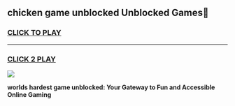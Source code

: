 
## chicken game unblocked Unblocked Games👋
<h3>
<a href="https://premium.freeplayer.one?title=chicken_game_unblocked&ref=16F">CLICK TO PLAY</a></h3>
<hr>

<h3>
<a href="https://premium.freeplayer.one?title=chicken_game_unblocked&ref=16F">CLICK 2 PLAY</a>
  
</h3>

<a href="https://premium.freeplayer.one?title=chicken_game_unblocked&ref=16F/"><img src="https://clearcache.store/games.png"></a>


**worlds hardest game unblocked: Your Gateway to Fun and Accessible Online Gaming**
